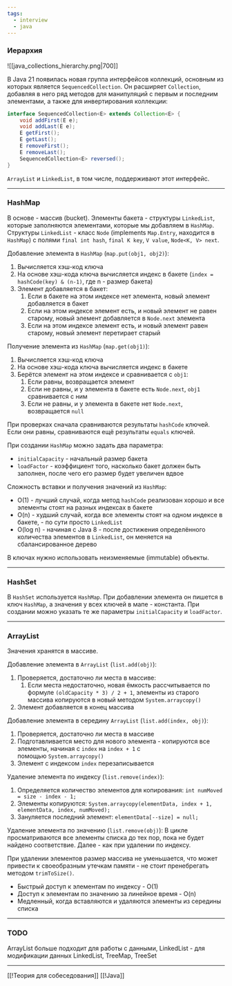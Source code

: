 ```yaml
---
tags:
  - interview
  - java
---
```

### Иерархия

![[java_collections_hierarchy.png|700]]

В Java 21 появилась новая группа интерфейсов коллекций, основным из которых является `SequencedCollection`. Он расширяет `Collection`, добавляя в него ряд методов для манипуляций с первым и последним элементами, а также для инвертирования коллекции:
```java
interface SequencedCollection<E> extends Collection<E> {
    void addFirst(E e);
    void addLast(E e);
    E getFirst();
    E getLast();
    E removeFirst();
    E removeLast();
    SequencedCollection<E> reversed();
}
```
`ArrayList` и `LinkedList`, в том числе, поддерживают этот интерфейс.

---

### HashMap

В основе - массив (bucket). Элементы бакета - структуры `LinkedList`, которые заполняются элементами, которые мы добавляем в `HashMap`.
Структуры `LinkedList` - класс `Node` (implements `Map.Entry`, находится в `HashMap`) с полями `final int hash`, `final K key`, `V value`, `Node<K, V> next`.

Добавление элемента в `HashMap` (`map.put(obj1, obj2)`):
1. Вычисляется хэш-код ключа
2. На основе хэш-кода ключа вычисляется индекс в бакете (`index = hashCode(key) & (n-1)`, где n - размер бакета)
3. Элемент добавляется в бакет:
	1. Если в бакете на этом индексе нет элемента, новый элемент добавляется в бакет
	2. Если на этом индексе элемент есть, и новый элемент не равен старому, новый элемент добавляется в `Node.next` элемента
	3. Если на этом индексе элемент есть, и новый элемент равен старому, новый элемент перетирает старый

Получение элемента из `HashMap` (`map.get(obj1)`):
1. Вычисляется хэш-код ключа
2. На основе хэш-кода ключа вычисляется индекс в бакете
3. Берётся элемент на этом индексе и сравнивается с `obj1`:
	1. Если равны, возвращается элемент
	2. Если не равны, и у элемента в бакете есть `Node.next`, `obj1` сравнивается с ним
	3. Если не равны, и у элемента в бакете нет `Node.next`, возвращается `null`

При проверках сначала сравниваются результаты `hashCode` ключей. Если они равны, сравниваются ещё результаты `equals` ключей.

При создании `HashMap` можно задать два параметра:
- `initialCapacity` - начальный размер бакета
- `loadFactor` - коэффициент того, насколько бакет должен быть заполнен, после чего его размер будет увеличен вдвое

Сложность вставки и получения значений из `HashMap`:
- O(1) - лучший случай, когда метод `hashCode` реализован хорошо и все элементы стоят на разных индексах в бакете
- O(n) - худший случай, когда все элементы стоят на одном индексе в бакете, - по сути просто `LinkedList`
- O(log n) - начиная с Java 8 - после достижения определённого количества элементов в `LinkedList`, он меняется на сбалансированное дерево

В ключах нужно использовать неизменяемые (immutable) объекты.

---

### HashSet

В `HashSet` используется `HashMap`.
При добавлении элемента он пишется в ключ `HashMap`, а значения у всех ключей в мапе - константа.
При создании можно указать те же параметры `initialCapacity` и `loadFactor`.

---

### ArrayList

Значения хранятся в массиве.

Добавление элемента в `ArrayList` (`list.add(obj)`):
1. Проверяется, достаточно ли места в массиве:
	1. Если места недостаточно, новая ёмкость рассчитывается по формуле `(oldCapacity * 3) / 2 + 1`, элементы из старого массива копируются в новый методом `System.arraycopy()`
2. Элемент добавляется в конец массива

Добавление элемента в середину `ArrayList` (`list.add(index, obj)`):
1. Проверяется, достаточно ли места в массиве
2. Подготавливается место для нового элемента - копируются все элементы, начиная с `index` на `index + 1` с помощью `System.arraycopy()`
3. Элемент с индексом `index` перезаписывается

Удаление элемента по индексу (`list.remove(index)`):
1. Определяется количество элементов для копирования: `int numMoved = size - index - 1;`
2. Элементы копируются: `System.arraycopy(elementData, index + 1, elementData, index, numMoved);`
3. Зануляется последний элемент: `elementData[--size] = null;`

Удаление элемента по значению (`list.remove(obj)`):
В цикле просматриваются все элементы списка до тех пор, пока не будет найдено соответствие. Далее - как при удалении по индексу.

При удалении элементов размер массива не уменьшается, что может привести к своеобразным утечкам памяти - не стоит пренебрегать методом `trimToSize()`.

- Быстрый доступ к элементам по индексу - O(1)
- Доступ к элементам по значению за линейное время - O(n)
- Медленный, когда вставляются и удаляются элементы из середины списка

---

### TODO

ArrayList больше подходит для работы с данными, LinkedList - для модификации данных
LinkedList, TreeMap, TreeSet

---

[[!Теория для собеседования]]
[[!Java]]